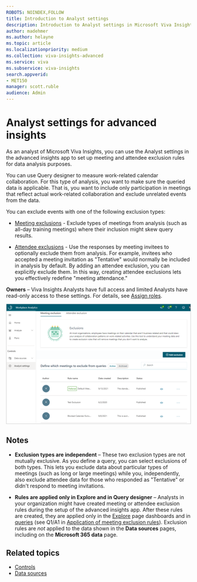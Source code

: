 ```yaml
---
ROBOTS: NOINDEX,FOLLOW
title: Introduction to Analyst settings 
description: Introduction to Analyst settings in Microsoft Viva Insights
author: madehmer
ms.author: helayne
ms.topic: article
ms.localizationpriority: medium 
ms.collection: viva-insights-advanced 
ms.service: viva 
ms.subservice: viva-insights 
search.appverid: 
- MET150 
manager: scott.ruble
audience: Admin
---
```


# Analyst settings for advanced insights

As an analyst of Microsoft Viva Insights, you can use the Analyst settings in the advanced insights app to set up meeting and attendee exclusion rules for data analysis purposes.

You can use Query designer to measure work-related calendar collaboration. For this type of analysis, you want to make sure the queried data is applicable. That is, you want to include only participation in meetings that reflect actual work-related collaboration and exclude unrelated events from the data.

You can exclude events with one of the following exclusion types:

* [Meeting exclusions](meeting-exclusions-intro.md) - Exclude types of meetings from analysis (such as all-day training meetings) where their inclusion might skew query results.

* [Attendee exclusions](attendee-exclusion-rules.md) - Use the responses by meeting invitees to optionally exclude them from analysis. For example, invitees who accepted a meeting invitation as "Tentative" would normally be included in analysis by default. By adding an attendee exclusion, you can explicitly exclude them. In this way, creating attendee exclusions lets you effectively redefine "meeting attendance."

**Owners** – Viva Insights Analysts have full access and limited Analysts have read-only access to these settings. For details, see [Assign roles](../setup/assign-roles-to-wpa-admins.md).

![Analyst exclusion settings](../images/WpA/Tutorials/analyst-exclusion-settings.png)

## Notes

* **Exclusion types are independent** &ndash; These two exclusion types are not mutually exclusive. As you define a query, you can select exclusions of both types. This lets you exclude data about particular types of meetings (such as long or large meetings) while you, independently, also exclude attendee data for those who responded as "Tentative" or didn't respond to meeting invitations.

* **Rules are applied only in Explore and in Query designer** &ndash; Analysts in your organization might have created meeting or attendee exclusion rules during the setup of the advanced insights app. After these rules are created, they are applied only in the [Explore](../use/explore-intro.md) page dashboards and in [queries](query-basics.md) (see Q1/A1 in [Application of meeting exclusion rules](meeting-exclusion-concept.md#application-of-meeting-exclusion-rules)). Exclusion rules are _not_ applied to the data shown in the **Data sources** pages, including on the **Microsoft 365 data** page.

## Related topics

* [Controls](../Use/settings.md)
* [Data sources](../Use/data-sourcesv2.md)
